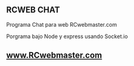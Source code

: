 ## RCWEB CHAT

Programa Chat para web RCwebmaster.com

Porgrama bajo Node y express usando Socket.io

## www.RCwebmaster.com